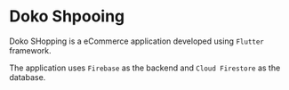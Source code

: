 # Doko Shpooing

Doko SHopping is a eCommerce application developed using ``Flutter`` framework.

The application uses ``Firebase`` as the backend and ``Cloud Firestore`` as the database.


